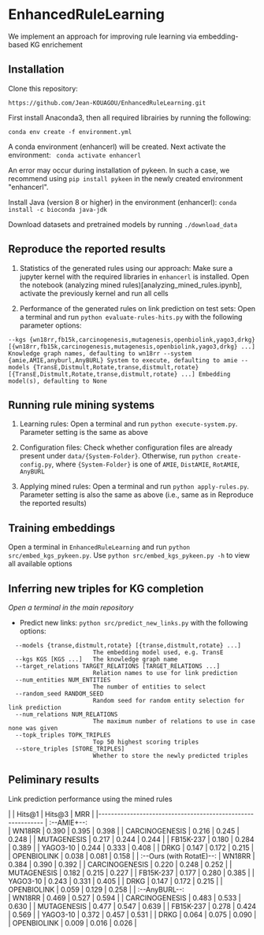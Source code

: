 # EnhancedRuleLearning
We implement an approach for improving rule learning via embedding-based KG enrichement


## Installation

Clone this repository:
```
https://github.com/Jean-KOUAGOU/EnhancedRuleLearning.git
```
First install Anaconda3, then all required librairies by running the following:
```
conda env create -f environment.yml
```
A conda environment (enhancerl) will be created. Next activate the environment:
``` conda activate enhancerl```

An error may occur during installation of pykeen. In such a case, we recommend using ```pip install pykeen``` in the newly created environment "enhancerl".


Install Java (version 8 or higher) in the environment (enhancerl): ```conda install -c bioconda java-jdk```


Download datasets and pretrained models by running `./download_data`


## Reproduce the reported results

1. Statistics of the generated rules using our approach:
 Make sure a jupyter kernel with the required libraries in `enhancerl` is installed. Open the notebook (analyzing mined rules)[analyzing_mined_rules.ipynb], activate the previously kernel and run all cells

2. Performance of the generated rules on link prediction on test sets:
 Open a terminal and run `python evaluate-rules-hits.py` with the following parameter options:
 
`
--kgs {wn18rr,fb15k,carcinogenesis,mutagenesis,openbiolink,yago3,drkg} [{wn18rr,fb15k,carcinogenesis,mutagenesis,openbiolink,yago3,drkg} ...]
                        Knowledge graph names, defaulting to wn18rr
--system {amie,AMIE,anyburl,AnyBURL}
                        System to execute, defaulting to amie
--models {TransE,Distmult,Rotate,transe,distmult,rotate} [{TransE,Distmult,Rotate,transe,distmult,rotate} ...]
                        Embedding model(s), defaulting to None
`

## Running rule mining systems 

1. Learning rules:
Open a terminal and run `python execute-system.py`. Parameter setting is the same as above

2. Configuration files:
Check whether configuration files are already present under `data/{System-Folder}`. Otherwise, run `python create-config.py`, where `{System-Folder}` is one of `AMIE`, `DistAMIE`, `RotAMIE`, `AnyBURL`

3. Applying mined rules:
Open a terminal and run `python apply-rules.py`. Parameter setting is also the same as above (i.e., same as in Reproduce the reported results)


## Training embeddings

Open a terminal in `EnhancedRuleLearning` and run `python src/embed_kgs_pykeen.py`. Use `python src/embed_kgs_pykeen.py -h` to view all available options


## Inferring new triples for KG completion

*Open a terminal in the main repository*

- Predict new links: ```python src/predict_new_links.py``` with the following options:

``` 
  --models {transe,distmult,rotate} [{transe,distmult,rotate} ...]
                        The embedding model used, e.g. TransE
  --kgs KGS [KGS ...]   The knowledge graph name
  --target_relations TARGET_RELATIONS [TARGET_RELATIONS ...]
                        Relation names to use for link prediction
  --num_entities NUM_ENTITIES
                        The number of entities to select
  --random_seed RANDOM_SEED
                        Random seed for random entity selection for link prediction
  --num_relations NUM_RELATIONS
                        The maximum number of relations to use in case none was given
  --topk_triples TOPK_TRIPLES
                        Top 50 highest scoring triples
  --store_triples [STORE_TRIPLES]
                        Whether to store the newly predicted triples
```

## Peliminary results

Link prediction performance using the mined rules

|                               | Hits@1  |  Hits@3 | MRR   |
|------------------------------------------------------------
|                                           :--AMIE+--:                   
| WN18RR                        | 0.390   | 0.395   | 0.398 |
| CARCINOGENESIS                | 0.216   | 0.245   | 0.248 |
| MUTAGENESIS                   | 0.217   | 0.244   | 0.244 |
| FB15K-237                     | 0.180   | 0.284   | 0.389 |
| YAGO3-10                      | 0.244   | 0.333   | 0.408 |
| DRKG                          | 0.147   | 0.172   | 0.215 |
| OPENBIOLINK                   | 0.038   | 0.081   | 0.158 |
|                                   :--Ours (with RotatE)--: 
| WN18RR                        | 0.384   | 0.390   | 0.392 |
| CARCINOGENESIS                | 0.220   | 0.248   | 0.252 |
| MUTAGENESIS                   | 0.182   | 0.215   | 0.227 |
| FB15K-237                     | 0.177   | 0.280   | 0.385 |
| YAGO3-10                      | 0.243   | 0.331   | 0.405 |
| DRKG                          | 0.147   | 0.172   | 0.215 |
| OPENBIOLINK                   | 0.059   | 0.129   | 0.258 |
|                                           :--AnyBURL--:       
| WN18RR                        | 0.469   | 0.527   | 0.594 |
| CARCINOGENESIS                | 0.483   | 0.533   | 0.630 |
| MUTAGENESIS                   | 0.477   | 0.547   | 0.639 |
| FB15K-237                     | 0.278   | 0.424   | 0.569 |
| YAGO3-10                      | 0.372   | 0.457   | 0.531 |
| DRKG                          | 0.064   | 0.075   | 0.090 |
| OPENBIOLINK                   | 0.009   | 0.016   | 0.026 |
